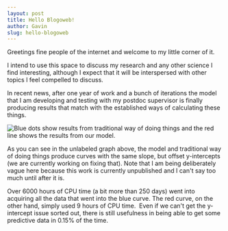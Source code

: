 ```yaml
---
layout: post
title: Hello Blogoweb!
author: Gavin
slug: hello-blogoweb
---
```


Greetings fine people of the internet and welcome to my little corner
of it.
<!--more-->

I intend to use this space to discuss my research and any other science
I find interesting, although I expect that it will be interspersed with
other topics I feel compelled to discuss.

In recent news, after one year of work and a bunch of iterations the
model that I am developing and testing with my postdoc supervisor is
finally producing results that match with the established ways of
calculating these things.

![Blue dots show results from traditional way of doing things and the red
line shows the results from our model.](/assets/VagueGraph-Sept17.png)

As you can see in the unlabeled graph above, the model and traditional
way of doing things produce curves with the same slope, but offset
y-intercepts (we are currently working on fixing that). Note that I am
being deliberately vague here because this work is currently unpublished
and I can't say too much until after it is.

Over 6000 hours of CPU time (a bit more than 250 days) went into
acquiring all the data that went into the blue curve. The red curve, on
the other hand, simply used 9 hours of CPU time.  Even if we can't get
the y-intercept issue sorted out, there is still usefulness in being
able to get some predictive data in 0.15% of the time.

